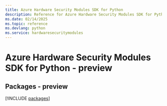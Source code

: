 ```yaml
---
title: Azure Hardware Security Modules SDK for Python
description: Reference for Azure Hardware Security Modules SDK for Python
ms.date: 02/14/2025
ms.topic: reference
ms.devlang: python
ms.service: hardwaresecuritymodules
---
```

# Azure Hardware Security Modules SDK for Python - preview
## Packages - preview
[!INCLUDE [packages](hardware-security-modules-index.md)]
